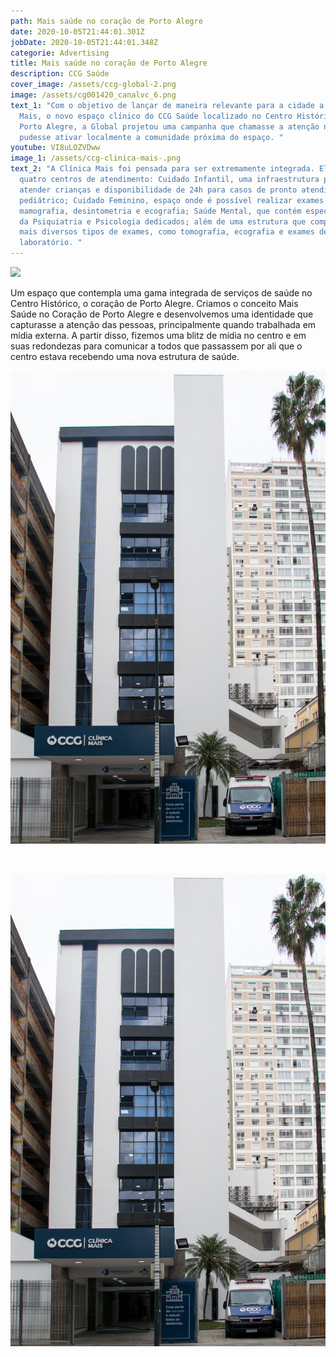 ```yaml
---
path: Mais saúde no coração de Porto Alegre
date: 2020-10-05T21:44:01.301Z
jobDate: 2020-10-05T21:44:01.348Z
categorie: Advertising
title: Mais saúde no coração de Porto Alegre
description: CCG Saúde
cover_image: /assets/ccg-global-2.png
image: /assets/cg001420_canalvc_6.png
text_1: "Com o objetivo de lançar de maneira relevante para a cidade a Clínica
  Mais, o novo espaço clínico do CCG Saúde localizado no Centro Histórico de
  Porto Alegre, a Global projetou uma campanha que chamasse a atenção nas ruas e
  pudesse ativar localmente a comunidade próxima do espaço. "
youtube: VI8uLOZVDww
image_1: /assets/ccg-clinica-mais-.png
text_2: "A Clínica Mais foi pensada para ser extremamente integrada. Ela possui
  quatro centros de atendimento: Cuidado Infantil, uma infraestrutura para
  atender crianças e disponibilidade de 24h para casos de pronto atendimento
  pediátrico; Cuidado Feminino, espaço onde é possível realizar exames como
  mamografia, desintometria e ecografia; Saúde Mental, que contém especialistas
  da Psiquiatria e Psicologia dedicados; além de uma estrutura que comporta os
  mais diversos tipos de exames, como tomografia, ecografia e exames de
  laboratório. "
---
```

![](/assets/an-pag-clinica-mais-o-sul_digital.png)

Um espaço que contempla uma gama integrada de serviços de saúde no Centro Histórico, o coração de Porto Alegre. Criamos o conceito Mais Saúde no Coração de Porto Alegre e desenvolvemos uma identidade que capturasse a atenção das pessoas, principalmente quando trabalhada em mídia externa. A partir disso, fizemos uma blitz de mídia no centro e em suas redondezas para comunicar a todos que passassem por ali que o centro estava recebendo uma nova estrutura de saúde.

![](/assets/ccg-ricardo-fabrello-0025.jpg)

![]()

![](/assets/ccg-ricardo-fabrello-0025.jpg)